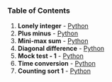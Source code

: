 ### Table of Contents
1. __Lonely integer__ - [Python](Lonely%20Integer.py)
1. __Plus minus__ - [Python](Plus%20Minus.py)
1. __Mini-max sum__ - [Python](Mini-Max%20Sum.py)
1. __Diagonal difference__ - [Python](Diagonal%20Difference.py)
1. __Mock test - 1__ - [Python](Mock%20Test%20-%201.py)
1. __Time conversion__ - [Python](Time%20Conversion.py)
1. __Counting sort 1__ - [Python](Counting%20Sort%201.py)
